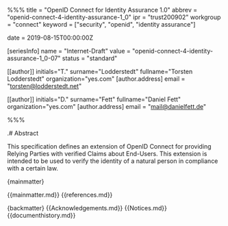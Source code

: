 %%%
title = "OpenID Connect for Identity Assurance 1.0"
abbrev = "openid-connect-4-identity-assurance-1_0"
ipr = "trust200902"
workgroup = "connect"
keyword = ["security", "openid", "identity assurance"]

date = 2019-08-15T00:00:00Z

[seriesInfo]
name = "Internet-Draft"
value = "openid-connect-4-identity-assurance-1_0-07"
status = "standard"

[[author]]
initials="T."
surname="Lodderstedt"
fullname="Torsten Lodderstedt"
organization="yes.com"
    [author.address]
    email = "torsten@lodderstedt.net"

[[author]]
initials="D."
surname="Fett"
fullname="Daniel Fett"
organization="yes.com"
    [author.address]
    email = "mail@danielfett.de"


%%%

.# Abstract 

This specification defines an extension of OpenID Connect for providing Relying Parties with verified Claims about End-Users. This extension is intended to be used to verify the identity of a natural person in compliance with a certain law. 

{mainmatter}

{{mainmatter.md}}
{{references.md}}

{backmatter}
{{Acknowledgements.md}}
{{Notices.md}}
{{documenthistory.md}}
